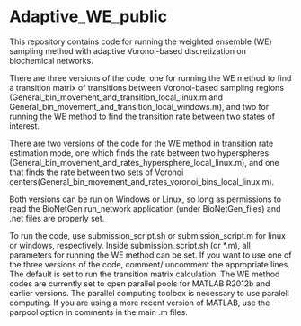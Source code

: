 # Adaptive_WE_public
This repository contains code for running the weighted ensemble (WE) sampling method with adaptive Voronoi-based discretization on biochemical networks.

There are three versions of the code, one for running the WE method to find a transition matrix of transitions between Voronoi-based sampling regions (General_bin_movement_and_transition_local_linux.m and General_bin_movement_and_transition_local_windows.m), and two for running the WE method to find the transition rate between two states of interest.

There are two versions of the code for the WE method in transition rate estimation mode, one which finds the rate between two hyperspheres (General_bin_movement_and_rates_hypersphere_local_linux.m), and one that finds the rate between two sets of Voronoi centers(General_bin_movement_and_rates_voronoi_bins_local_linux.m).

Both versions can be run on Windows or Linux, so long as permissions to read the BioNetGen run_network application (under BioNetGen_files) and .net files are properly set.

To run the code, use submission_script.sh or submission_script.m for linux or windows, respectively.
Inside submission_script.sh (or *.m), all parameters for running the WE method can be set. If you want to use one of the three versions of the code, comment/ uncomment the appropriate lines. The default is set to run the transition matrix calculation.
The WE method codes are currently set to open parallel pools for MATLAB R2012b and earlier versions. The parallel computing toolbox is necessary to use paralell computing. If you are using a more recent version of MATLAB, use the parpool option in comments in the main .m files.
